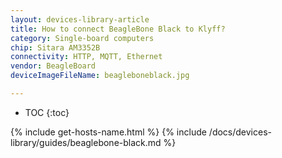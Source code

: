 ```yaml
---
layout: devices-library-article
title: How to connect BeagleBone Black to Klyff?
category: Single-board computers
chip: Sitara AM3352B
connectivity: HTTP, MQTT, Ethernet
vendor: BeagleBoard
deviceImageFileName: beagleboneblack.jpg

---
```


* TOC
{:toc}

{% include get-hosts-name.html %}
{% include /docs/devices-library/guides/beaglebone-black.md %}